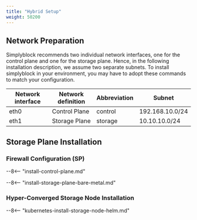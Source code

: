 ```yaml
---
title: "Hybrid Setup"
weight: 50200
---
```


## Network Preparation

Simplyblock recommends two individual network interfaces, one for the control plane and one for the storage plane.
Hence, in the following installation description, we assume two separate subnets. To install simplyblock in your
environment, you may have to adopt these commands to match your configuration.

| Network interface | Network definition | Abbreviation | Subnet          |
|-------------------|--------------------|--------------|-----------------|
| eth0              | Control Plane      | control      | 192.168.10.0/24 |
| eth1              | Storage Plane      | storage      | 10.10.10.0/24   |

## Storage Plane Installation

### Firewall Configuration (SP)

<!-- include: install control plane documentation -->
--8<-- "install-control-plane.md"

--8<-- "install-storage-plane-bare-metal.md"

### Hyper-Converged Storage Node Installation

--8<-- "kubernetes-install-storage-node-helm.md"
